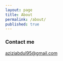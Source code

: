 ```yaml
---
layout: page
title: About
permalink: /about/
published: true
---
```

### Contact me

[aziziabdul95@gmail.com](aziziabdul95@gmail.com)
